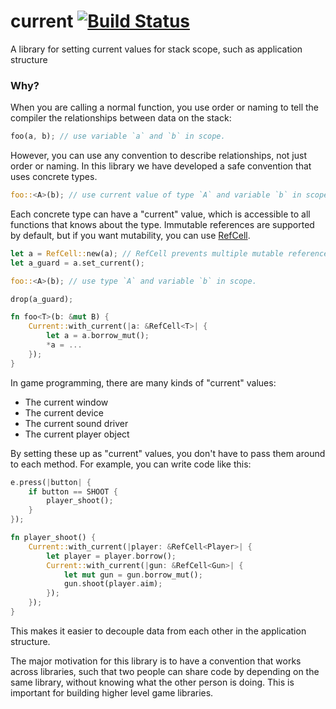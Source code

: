 current [![Build Status](https://travis-ci.org/PistonDevelopers/current.svg)](https://travis-ci.org/PistonDevelopers/current)
=======

A library for setting current values for stack scope, such as application structure

### Why?

When you are calling a normal function, you use order or naming to tell the compiler the relationships between data on the stack:

```Rust
foo(a, b); // use variable `a` and `b` in scope.
```

However, you can use any convention to describe relationships, not just order or naming.
In this library we have developed a safe convention that uses concrete types.

```Rust
foo::<A>(b); // use current value of type `A` and variable `b` in scope.
```

Each concrete type can have a "current" value,
which is accessible to all functions that knows about the type.
Immutable references are supported by default,
but if you want mutability, you can use [RefCell](http://doc.rust-lang.org/std/cell/struct.RefCell.html).

```Rust
let a = RefCell::new(a); // RefCell prevents multiple mutable references at run time.
let a_guard = a.set_current();

foo::<A>(b); // use type `A` and variable `b` in scope.

drop(a_guard);

fn foo<T>(b: &mut B) {
    Current::with_current(|a: &RefCell<T>| {
        let a = a.borrow_mut();
        *a = ...
    });
}
```

In game programming, there are many kinds of "current" values:

* The current window
* The current device
* The current sound driver
* The current player object

By setting these up as "current" values, you don't have to pass them around to each method.
For example, you can write code like this:

```Rust
e.press(|button| {
    if button == SHOOT {
        player_shoot();
    }
});

fn player_shoot() {
    Current::with_current(|player: &RefCell<Player>| {
        let player = player.borrow();
        Current::with_current(|gun: &RefCell<Gun>| {
            let mut gun = gun.borrow_mut();
            gun.shoot(player.aim);
        });
    });
}
```

This makes it easier to decouple data from each other in the application structure.

The major motivation for this library is to have a convention that works across libraries,
such that two people can share code by depending on the same library,
without knowing what the other person is doing.
This is important for building higher level game libraries.

